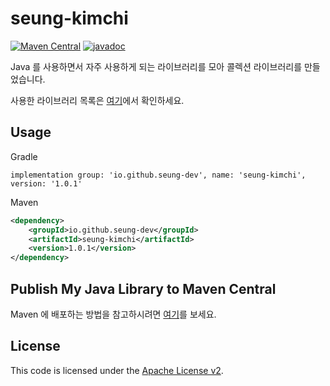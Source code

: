 # seung-kimchi

[![Maven Central](https://img.shields.io/badge/Maven_Central-v1.0.1-blue)](https://central.sonatype.com/artifact/io.github.seung-dev/seung-kimchi)
[![javadoc](https://img.shields.io/badge/javadoc-v1.0.1-blue)](https://javadoc.io/doc/io.github.seung-dev/seung-kimchi/latest/index.html)

Java 를 사용하면서 자주 사용하게 되는 라이브러리를 모아 콜렉션 라이브러리를 만들었습니다.

사용한 라이브러리 목록은 [여기](https://central.sonatype.com/artifact/io.github.seung-dev/seung-kimchi/dependencies)에서 확인하세요.

Usage
-----

Gradle

```
implementation group: 'io.github.seung-dev', name: 'seung-kimchi', version: '1.0.1'
```

Maven

```xml
<dependency>
    <groupId>io.github.seung-dev</groupId>
    <artifactId>seung-kimchi</artifactId>
    <version>1.0.1</version>
</dependency>
```

Publish My Java Library to Maven Central
----------------------------------------

Maven 에 배포하는 방법을 참고하시려면 [여기](./NOTES.md)를 보세요.

License
-------
This code is licensed under the [Apache License v2](https://www.apache.org/licenses/LICENSE-2.0).
